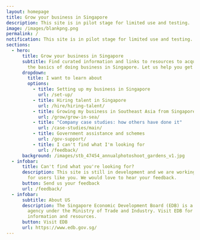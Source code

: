 ```yaml
---
layout: homepage
title: Grow your business in Singapore
description: This site is in pilot stage for limited use and testing.
image: /images/blankpng.png
permalink: /
notification: This site is in pilot stage for limited use and testing.
sections:
  - hero:
      title: Grow your business in Singapore
      subtitle: Find curated information and links to resources to acquaint you with
        the basics of doing business in Singapore. Let us help you get started.
      dropdown:
        title: I want to learn about
        options:
          - title: Setting up my business in Singapore
            url: /set-up/
          - title: Hiring talent in Singapore
            url: /hire/hiring-talent/
          - title: Growing my business in Southeast Asia from Singapore
            url: /grow/grow-in-sea/
          - title: "Company case studies: how others have done it"
            url: /case-studies/main/
          - title: Government assistance and schemes
            url: /gov-support/
          - title: I can't find what I'm looking for
            url: /feedback/
      background: /images/stb_47454_annualphotoshoot_gardens_v1.jpg
  - infobar:
      title: Can't find what you're looking for?
      description: This site is still in development and we are working to improve it
        for users like you. We would love to hear your feedback.
      button: Send us your feedback
      url: /feedback/
  - infobar:
      subtitle: About US
      description: The Singapore Economic Development Board (EDB) is a government
        agency under the Ministry of Trade and Industry. Visit EDB for more
        information and resources.
      button: Visit EDB
      url: https://www.edb.gov.sg/
---
```


